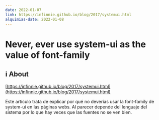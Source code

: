 ```yaml
---
date: 2022-01-07
link: https://infinnie.github.io/blog/2017/systemui.html
alquimias-date: 2022-01-08
---
```


# Never, ever use system-ui as the value of font-family

## ℹ️ About

[https://infinnie.github.io/blog/2017/systemui.html](https://infinnie.github.io/blog/2017/systemui.html)

Este artículo trata de explicar por qué no deverías usar la font-family de system-ui en las páginas webs. Al parecer depende del lenguaje del sistema por lo que hay veces que las fuentes no se ven bien.

